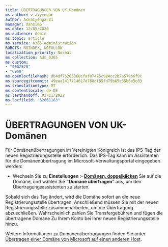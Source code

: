 ```yaml
---
title: ÜBERTRAGUNGEN VON UK-Domänen
ms.author: v-aiyengar
author: AshaIyengar21
manager: dansimp
ms.date: 12/05/2020
ms.audience: Admin
ms.topic: article
ms.service: o365-administration
ROBOTS: NOINDEX, NOFOLLOW
localization_priority: Normal
ms.collection: Adm_O365
ms.custom:
- "9002570"
- "6969"
ms.openlocfilehash: db4df75205360cfaf07475c984cc2b7a579b6f9c
ms.sourcegitcommit: 49eaa1417714617d768df85fd79b65e35b6e5c83
ms.translationtype: MT
ms.contentlocale: de-DE
ms.lasthandoff: 02/11/2022
ms.locfileid: "62661163"
---
```

# <a name="uk-domain-transfers"></a>ÜBERTRAGUNGEN VON UK-Domänen

Für Domänenübertragungen im Vereinigten Königreich ist das IPS-Tag der neuen Registrierungsstelle erforderlich. Das IPS-Tag kann im Assistenten für die Domänenübertragung im Microsoft-Verwaltungsportal eingegeben werden:

- Wechseln Sie zu **Einstellungen** >  [**Domänen, doppelklicken**](https://admin.microsoft.com/#/Domains) Sie auf die Domäne, und wählen Sie **"Domäne übertragen**" aus, um den Übertragungsassistenten zu starten.

Sobald sich das Tag ändert, wird die Domäne sofort an die neue Registrierungsstelle übertragen. Anschließend müssen Sie mit der neuen Registrierungsstelle zusammenarbeiten, um die Übertragung abzuschließen. Wahrscheinlich zahlen Sie Transfergebühren und fügen die übertragene Domäne Zu Ihrem Konto bei Ihrer neuen Registrierungsstelle hinzu.

Weitere Informationen zu Domänenübertragungen finden Sie unter [Übertragen einer Domäne von Microsoft auf einen anderen Host](https://docs.microsoft.com/microsoft-365/admin/get-help-with-domains/transfer-a-domain-from-microsoft-to-another-host).

